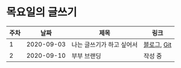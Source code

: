 # 목요일의 글쓰기
| 주차 | 날짜       | 제목                      | 링크                                                         |
| ---- | ---------- | ------------------------- | ------------------------------------------------------------ |
| 1    | 2020-09-03 | 나는 글쓰기가 하고 싶어서 | [블로그](https://blog.naver.com/jmingyu/2220744698090), [Git](./200903_나는_문득_글쓰기가_하고_싶어서.md) |
| 2    | 2020-09-10 | 부부 브랜딩               | 작성 중                                                      |

